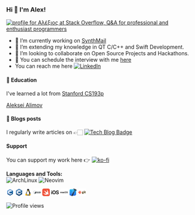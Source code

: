 ### Hi 👋 I'm Alex!
<a href="https://stackoverflow.com/users/9865808/%d0%90%ce%bb%ce%ad%ce%be%ce%b9%ce%bf%cf%82"><img src="https://stackoverflow.com/users/flair/9865808.png" width="208" height="58" alt="profile for Аλέξιος at Stack Overflow, Q&amp;A for professional and enthusiast programmers" title="profile for Аλέξιος at Stack Overflow, Q&amp;A for professional and enthusiast programmers"></a>

- 🔭 I’m currently working on [SynthMail](https://github.com/alimovlex/SynthMail) 
- 🌱 I’m extending my knowledge in QT C/C++ and Swift Development.
- 👯 I’m looking to collaborate on Open Source Projects and Hackathons.
- 💬 You can schedule the interview with me [here](https://calendly.com/alimovlex/interview)
- You can reach me here [![LinkedIn](https://img.shields.io/badge/LinkedIn-blue?style=for-the-badge&logo=linkedin&logoColor=white)](https://www.linkedin.com/in/alimovlex/)
#### 📄 Education 
I've learned a lot from [Stanford CS193p](https://github.com/duliodenis/cs193p-Fall-2017)
<div class="badge-base LI-profile-badge" data-locale="en_US" data-size="medium" data-theme="dark" data-type="VERTICAL" data-vanity="alimovlex" data-version="v1"><a class="badge-base__link LI-simple-link" href="https://ge.linkedin.com/in/alimovlex?trk=profile-badge">Aleksei Alimov</a></div>
              
#### 📝 Blogs posts
I regularly write articles on 👉🏻 [![Tech Blog Badge](http://img.shields.io/badge/-Tech%20blog-black?style=flat-square&logo=blogger&logoColor=white&link=https://lena-chamna.netlify.app/)](https://alimovlex.medium.com/)
#### Support
You can support my work here 👉 [![ko-fi](https://ko-fi.com/img/githubbutton_sm.svg)](https://ko-fi.com/A0A4K4L5R)

**Languages and Tools:**  
<img src="https://img.shields.io/badge/Arch%20Linux-1793D1?logo=arch-linux&logoColor=white&style=for-the-badge" alt="ArchLinux" />
<img src="https://img.shields.io/badge/NeoVim-%2357A143.svg?&style=for-the-badge&logo=neovim&logoColor=white" alt="Neovim" />

<code><img height="20" src="https://raw.githubusercontent.com/github/explore/80688e429a7d4ef2fca1e82350fe8e3517d3494d/topics/c/c.png"></code>
<code><img height="20" src="https://raw.githubusercontent.com/github/explore/80688e429a7d4ef2fca1e82350fe8e3517d3494d/topics/cpp/cpp.png"></code>
<code><img height="20" src="https://raw.githubusercontent.com/github/explore/80688e429a7d4ef2fca1e82350fe8e3517d3494d/topics/linux/linux.png"></code>
<code><img height="20" src="https://raw.githubusercontent.com/github/explore/80688e429a7d4ef2fca1e82350fe8e3517d3494d/topics/bash/bash.png"></code>
<code><img height="20" src="https://raw.githubusercontent.com/github/explore/80688e429a7d4ef2fca1e82350fe8e3517d3494d/topics/swift/swift.png"></code>
<code><img height="20" src="https://raw.githubusercontent.com/github/explore/80688e429a7d4ef2fca1e82350fe8e3517d3494d/topics/ios/ios.png"></code>
<code><img height="20" src="https://raw.githubusercontent.com/github/explore/80688e429a7d4ef2fca1e82350fe8e3517d3494d/topics/macos/macos.png"></code>
<code><img height="20" src="https://raw.githubusercontent.com/github/explore/80688e429a7d4ef2fca1e82350fe8e3517d3494d/topics/xcode/xcode.png"></code>
<code><img height="20" src="https://raw.githubusercontent.com/github/explore/80688e429a7d4ef2fca1e82350fe8e3517d3494d/topics/git/git.png"></code>
<p align="left"> <img src="https://komarev.com/ghpvc/?username=alimovlex&color=red" alt="Profile views" /> </p>
